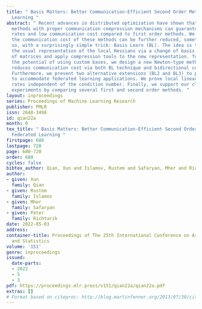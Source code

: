 ```yaml
---
title: " Basis Matters: Better Communication-Efficient Second Order Methods for Federated
  Learning "
abstract: " Recent advances in distributed optimization have shown that Newton-type
  methods with proper communication compression mechanisms can guarantee fast local
  rates and low communication cost compared to first order methods. We discover that
  the communication cost of these methods can be further reduced, sometimes dramatically
  so, with a surprisingly simple trick: Basis Learn (BL). The idea is to transform
  the usual representation of the local Hessians via a change of basis in the space
  of matrices and apply compression tools to the new representation. To demonstrate
  the potential of using custom bases, we design a new Newton-type method (BL1), which
  reduces communication cost via both BL technique and bidirectional compression mechanism.
  Furthermore, we present two alternative extensions (BL2 and BL3) to partial participation
  to accommodate federated learning applications. We prove local linear and superlinear
  rates independent of the condition number. Finally, we support our claims with numerical
  experiments by comparing several first and second order methods. "
layout: inproceedings
series: Proceedings of Machine Learning Research
publisher: PMLR
issn: 2640-3498
id: qian22a
month: 0
tex_title: " Basis Matters: Better Communication-Efficient Second Order Methods for
  Federated Learning "
firstpage: 680
lastpage: 720
page: 680-720
order: 680
cycles: false
bibtex_author: Qian, Xun and Islamov, Rustem and Safaryan, Mher and Richtarik, Peter
author:
- given: Xun
  family: Qian
- given: Rustem
  family: Islamov
- given: Mher
  family: Safaryan
- given: Peter
  family: Richtarik
date: 2022-05-03
address:
container-title: Proceedings of The 25th International Conference on Artificial Intelligence
  and Statistics
volume: '151'
genre: inproceedings
issued:
  date-parts:
  - 2022
  - 5
  - 3
pdf: https://proceedings.mlr.press/v151/qian22a/qian22a.pdf
extras: []
# Format based on citeproc: http://blog.martinfenner.org/2013/07/30/citeproc-yaml-for-bibliographies/
---
```


